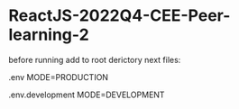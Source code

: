 # ReactJS-2022Q4-CEE-Peer-learning-2

before running add to root derictory next files:

.env
  MODE=PRODUCTION

.env.development
  MODE=DEVELOPMENT